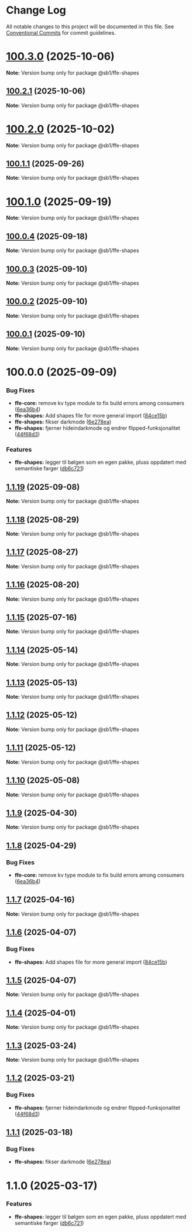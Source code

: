# Change Log

All notable changes to this project will be documented in this file.
See [Conventional Commits](https://conventionalcommits.org) for commit guidelines.

# [100.3.0](https://github.com/SpareBank1/designsystem/compare/v100.2.1...v100.3.0) (2025-10-06)

**Note:** Version bump only for package @sb1/ffe-shapes





## [100.2.1](https://github.com/SpareBank1/designsystem/compare/v100.2.0...v100.2.1) (2025-10-06)

**Note:** Version bump only for package @sb1/ffe-shapes





# [100.2.0](https://github.com/SpareBank1/designsystem/compare/v100.1.1...v100.2.0) (2025-10-02)

**Note:** Version bump only for package @sb1/ffe-shapes





## [100.1.1](https://github.com/SpareBank1/designsystem/compare/v100.1.0...v100.1.1) (2025-09-26)

**Note:** Version bump only for package @sb1/ffe-shapes





# [100.1.0](https://github.com/SpareBank1/designsystem/compare/v100.0.4...v100.1.0) (2025-09-19)

**Note:** Version bump only for package @sb1/ffe-shapes





## [100.0.4](https://github.com/SpareBank1/designsystem/compare/v100.0.3...v100.0.4) (2025-09-18)

**Note:** Version bump only for package @sb1/ffe-shapes





## [100.0.3](https://github.com/SpareBank1/designsystem/compare/v100.0.2...v100.0.3) (2025-09-10)

**Note:** Version bump only for package @sb1/ffe-shapes





## [100.0.2](https://github.com/SpareBank1/designsystem/compare/v100.0.1...v100.0.2) (2025-09-10)

**Note:** Version bump only for package @sb1/ffe-shapes





## [100.0.1](https://github.com/SpareBank1/designsystem/compare/v100.0.0...v100.0.1) (2025-09-10)

**Note:** Version bump only for package @sb1/ffe-shapes





# 100.0.0 (2025-09-09)


### Bug Fixes

* **ffe-core:** remove kv type module to fix build errors among consumers ([6ea36b4](https://github.com/SpareBank1/designsystem/commit/6ea36b44d434b5d8b7ad7816f027b19a191d9d15))
* **ffe-shapes:** Add shapes file for more general import ([84ce15b](https://github.com/SpareBank1/designsystem/commit/84ce15b14181d88ad4e0bb9d28ec937317c4f4e2))
* **ffe-shapes:** fikser darkmode ([6e278ea](https://github.com/SpareBank1/designsystem/commit/6e278ea9cd4eeef3f0398b5aa7ade4a2947037fc))
* **ffe-shapes:** fjerner hideindarkmode og endrer flipped-funksjonalitet ([44f68d3](https://github.com/SpareBank1/designsystem/commit/44f68d3625f8a6652aa78b055fea125d0d8031bb))


### Features

* **ffe-shapes:** legger til bølgen som en egen pakke, pluss oppdatert med semantiske farger ([db6c721](https://github.com/SpareBank1/designsystem/commit/db6c721e08ea536b5bc6b98e98d8be8f9b0dbb38))





## [1.1.19](https://github.com/SpareBank1/designsystem/compare/@sb1/ffe-shapes@1.1.18...@sb1/ffe-shapes@1.1.19) (2025-09-08)

**Note:** Version bump only for package @sb1/ffe-shapes





## [1.1.18](https://github.com/SpareBank1/designsystem/compare/@sb1/ffe-shapes@1.1.17...@sb1/ffe-shapes@1.1.18) (2025-08-29)

**Note:** Version bump only for package @sb1/ffe-shapes





## [1.1.17](https://github.com/SpareBank1/designsystem/compare/@sb1/ffe-shapes@1.1.16...@sb1/ffe-shapes@1.1.17) (2025-08-27)

**Note:** Version bump only for package @sb1/ffe-shapes





## [1.1.16](https://github.com/SpareBank1/designsystem/compare/@sb1/ffe-shapes@1.1.15...@sb1/ffe-shapes@1.1.16) (2025-08-20)

**Note:** Version bump only for package @sb1/ffe-shapes





## [1.1.15](https://github.com/SpareBank1/designsystem/compare/@sb1/ffe-shapes@1.1.14...@sb1/ffe-shapes@1.1.15) (2025-07-16)

**Note:** Version bump only for package @sb1/ffe-shapes





## [1.1.14](https://github.com/SpareBank1/designsystem/compare/@sb1/ffe-shapes@1.1.13...@sb1/ffe-shapes@1.1.14) (2025-05-14)

**Note:** Version bump only for package @sb1/ffe-shapes





## [1.1.13](https://github.com/SpareBank1/designsystem/compare/@sb1/ffe-shapes@1.1.12...@sb1/ffe-shapes@1.1.13) (2025-05-13)

**Note:** Version bump only for package @sb1/ffe-shapes





## [1.1.12](https://github.com/SpareBank1/designsystem/compare/@sb1/ffe-shapes@1.1.11...@sb1/ffe-shapes@1.1.12) (2025-05-12)

**Note:** Version bump only for package @sb1/ffe-shapes





## [1.1.11](https://github.com/SpareBank1/designsystem/compare/@sb1/ffe-shapes@1.1.10...@sb1/ffe-shapes@1.1.11) (2025-05-12)

**Note:** Version bump only for package @sb1/ffe-shapes





## [1.1.10](https://github.com/SpareBank1/designsystem/compare/@sb1/ffe-shapes@1.1.9...@sb1/ffe-shapes@1.1.10) (2025-05-08)

**Note:** Version bump only for package @sb1/ffe-shapes





## [1.1.9](https://github.com/SpareBank1/designsystem/compare/@sb1/ffe-shapes@1.1.8...@sb1/ffe-shapes@1.1.9) (2025-04-30)

**Note:** Version bump only for package @sb1/ffe-shapes





## [1.1.8](https://github.com/SpareBank1/designsystem/compare/@sb1/ffe-shapes@1.1.7...@sb1/ffe-shapes@1.1.8) (2025-04-29)


### Bug Fixes

* **ffe-core:** remove kv type module to fix build errors among consumers ([6ea36b4](https://github.com/SpareBank1/designsystem/commit/6ea36b44d434b5d8b7ad7816f027b19a191d9d15))





## [1.1.7](https://github.com/SpareBank1/designsystem/compare/@sb1/ffe-shapes@1.1.6...@sb1/ffe-shapes@1.1.7) (2025-04-16)

**Note:** Version bump only for package @sb1/ffe-shapes





## [1.1.6](https://github.com/SpareBank1/designsystem/compare/@sb1/ffe-shapes@1.1.5...@sb1/ffe-shapes@1.1.6) (2025-04-07)


### Bug Fixes

* **ffe-shapes:** Add shapes file for more general import ([84ce15b](https://github.com/SpareBank1/designsystem/commit/84ce15b14181d88ad4e0bb9d28ec937317c4f4e2))





## [1.1.5](https://github.com/SpareBank1/designsystem/compare/@sb1/ffe-shapes@1.1.4...@sb1/ffe-shapes@1.1.5) (2025-04-07)

**Note:** Version bump only for package @sb1/ffe-shapes





## [1.1.4](https://github.com/SpareBank1/designsystem/compare/@sb1/ffe-shapes@1.1.3...@sb1/ffe-shapes@1.1.4) (2025-04-01)

**Note:** Version bump only for package @sb1/ffe-shapes





## [1.1.3](https://github.com/SpareBank1/designsystem/compare/@sb1/ffe-shapes@1.1.2...@sb1/ffe-shapes@1.1.3) (2025-03-24)

**Note:** Version bump only for package @sb1/ffe-shapes





## [1.1.2](https://github.com/SpareBank1/designsystem/compare/@sb1/ffe-shapes@1.1.1...@sb1/ffe-shapes@1.1.2) (2025-03-21)


### Bug Fixes

* **ffe-shapes:** fjerner hideindarkmode og endrer flipped-funksjonalitet ([44f68d3](https://github.com/SpareBank1/designsystem/commit/44f68d3625f8a6652aa78b055fea125d0d8031bb))





## [1.1.1](https://github.com/SpareBank1/designsystem/compare/@sb1/ffe-shapes@1.1.0...@sb1/ffe-shapes@1.1.1) (2025-03-18)


### Bug Fixes

* **ffe-shapes:** fikser darkmode ([6e278ea](https://github.com/SpareBank1/designsystem/commit/6e278ea9cd4eeef3f0398b5aa7ade4a2947037fc))





# 1.1.0 (2025-03-17)


### Features

* **ffe-shapes:** legger til bølgen som en egen pakke, pluss oppdatert med semantiske farger ([db6c721](https://github.com/SpareBank1/designsystem/commit/db6c721e08ea536b5bc6b98e98d8be8f9b0dbb38))
